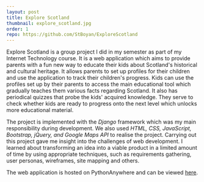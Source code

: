 ```yaml
---
layout: post
title: Explore Scotland
thumbnail: explore_scotland.jpg
order: 1
repo: https://github.com/StBoyan/ExploreScotland
---
```


Explore Scotland is a group project I did in my semester as part of my Internet Technology course. It is a web application which aims to provide parents with a fun new way to educate their kids about Scotland's historical and cultural heritage. It allows parents to set up profiles for their children and use the application to track their children's progress. Kids can use the profiles set up by their parents to access the main educational tool which gradually teaches them various facts regarding Scotland. It also has periodical quizzes that probe the kids' acquired knowledge. They serve to check whether kids are ready to progress onto the next level which unlocks more educational material.

The project is implemented with the _Django_ framework which was my main responsibility during development. We also used _HTML, CSS, JavaScript, Bootstrap, jQuery, and Google Maps API_ to realise the project. Carrying out this project gave me insight into the challenges of web development. I learned about transforming an idea into a viable product in a limited amount of time by using appropriate techniques, such as requirements gathering, user personas, wireframes, site mapping and others.

The web application is hosted on PythonAnywhere and can be viewed [here](http://explorescotland.pythonanywhere.com/).
